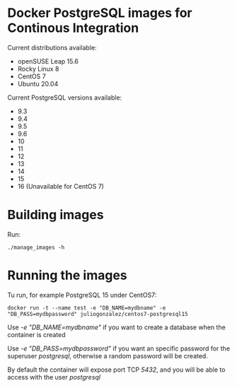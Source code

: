 # Docker PostgreSQL images for Continous Integration

Current distributions available:

* openSUSE Leap 15.6
* Rocky Linux 8
* CentOS 7
* Ubuntu 20.04

Current PostgreSQL versions available:

* 9.3
* 9.4
* 9.5
* 9.6
* 10
* 11
* 12
* 13
* 14
* 15
* 16 (Unavailable for CentOS 7)

# Building images

Run:

```
./manage_images -h
```

# Running the images

Tu run, for example PostgreSQL 15 under CentOS7:

```
docker run -t --name test -e "DB_NAME=mydbname" -e "DB_PASS=mydbpassword" juliogonzalez/centos7-postgresql15
```

Use *-e "DB_NAME=mydbname"* if you want to create a database when the container is created

Use *-e "DB_PASS=mydbpassword"* if you want an specific password for the superuser *postgresql*, otherwise a random password will be created.

By default the container will expose port TCP *5432*, and you will be able to access with the user *postgresql*
